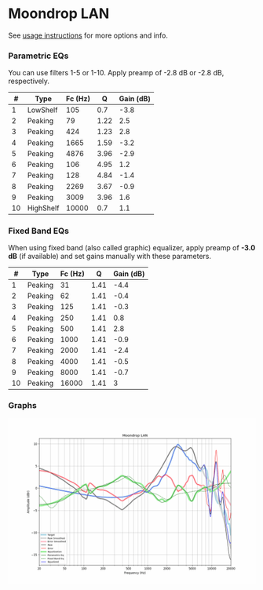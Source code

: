 # Moondrop LAN
See [usage instructions](https://github.com/jaakkopasanen/AutoEq#usage) for more options and info.

### Parametric EQs
You can use filters 1-5 or 1-10. Apply preamp of -2.8 dB or -2.8 dB, respectively.

|   # | Type      |   Fc (Hz) |    Q |   Gain (dB) |
|-----|-----------|-----------|------|-------------|
|   1 | LowShelf  |       105 | 0.7  |        -3.8 |
|   2 | Peaking   |        79 | 1.22 |         2.5 |
|   3 | Peaking   |       424 | 1.23 |         2.8 |
|   4 | Peaking   |      1665 | 1.59 |        -3.2 |
|   5 | Peaking   |      4876 | 3.96 |        -2.9 |
|   6 | Peaking   |       106 | 4.95 |         1.2 |
|   7 | Peaking   |       128 | 4.84 |        -1.4 |
|   8 | Peaking   |      2269 | 3.67 |        -0.9 |
|   9 | Peaking   |      3009 | 3.96 |         1.6 |
|  10 | HighShelf |     10000 | 0.7  |         1.1 |

### Fixed Band EQs
When using fixed band (also called graphic) equalizer, apply preamp of **-3.0 dB** (if available) and set gains manually with these parameters.

|   # | Type    |   Fc (Hz) |    Q |   Gain (dB) |
|-----|---------|-----------|------|-------------|
|   1 | Peaking |        31 | 1.41 |        -4.4 |
|   2 | Peaking |        62 | 1.41 |        -0.4 |
|   3 | Peaking |       125 | 1.41 |        -0.3 |
|   4 | Peaking |       250 | 1.41 |         0.8 |
|   5 | Peaking |       500 | 1.41 |         2.8 |
|   6 | Peaking |      1000 | 1.41 |        -0.9 |
|   7 | Peaking |      2000 | 1.41 |        -2.4 |
|   8 | Peaking |      4000 | 1.41 |        -0.5 |
|   9 | Peaking |      8000 | 1.41 |        -0.7 |
|  10 | Peaking |     16000 | 1.41 |         3   |

### Graphs
![](./Moondrop%20LAN.png)
